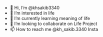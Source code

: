 - 👋 Hi, I’m @khsakib3340
- 👀 I’m interested in life
- 🌱 I’m currently learning meaning of life
- 💞️ I’m looking to collaborate on Life Project
- 📫 How to reach me @kh_sakib.3340 Insta 

<!---
khsakib3340/khsakib3340 is a ✨ special ✨ repository because its `README.md` (this file) appears on your GitHub profile.
You can click the Preview link to take a look at your changes.
--->
